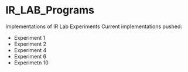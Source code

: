 # IR_LAB_Programs
Implementations of IR Lab Experiments
Current implementations pushed:
* Experiment 1
* Experiment 2
* Experiment 4
* Experiment 6
* Experimetn 10
